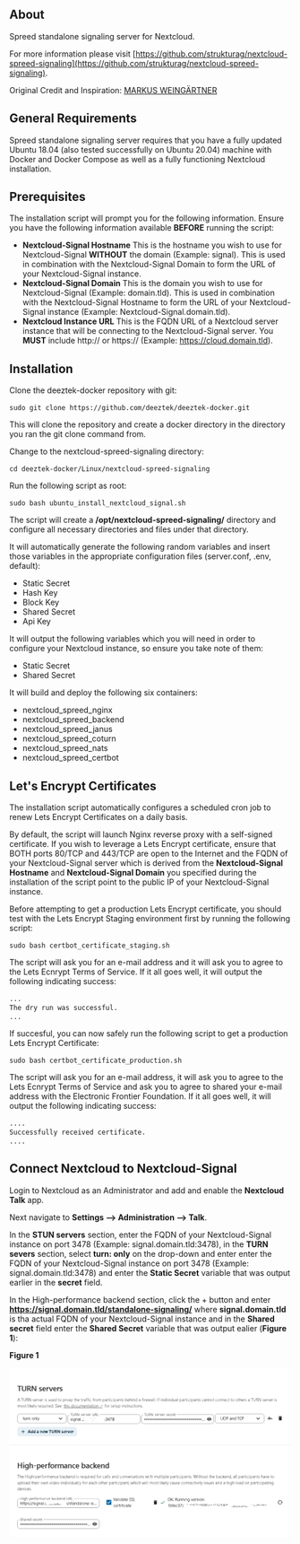 ## About

Spreed standalone signaling server for Nextcloud.

For more information please visit [https://github.com/strukturag/nextcloud-spreed-signaling](https://github.com/strukturag/nextcloud-spreed-signaling).

Original Credit and Inspiration: [MARKUS WEINGÄRTNER](https://markus-blog.de/index.php/2020/11/20/how-to-run-nextcloud-talk-high-performance-backend-with-stun-turnserver-on-ubuntu-with-docker-compose/)

## General Requirements

Spreed standalone signaling server requires that you have a fully updated Ubuntu 18.04 (also tested successfully on Ubuntu 20.04) machine with Docker and Docker Compose as well as a fully functioning Nextcloud installation.


## Prerequisites

The installation script will prompt you for the following information. Ensure you have the following information available **BEFORE** running the script:

- **Nextcloud-Signal Hostname** This is the hostname you wish to use for Nextcloud-Signal **WITHOUT** the domain (Example: signal). This is used in combination with the Nextcloud-Signal Domain to form the URL of your Nextcloud-Signal instance.
- **Nextcloud-Signal Domain** This is the domain you wish to use for Nextcloud-Signal (Example: domain.tld). This is used in combination with the Nextcloud-Signal Hostname to form the URL of your Nextcloud-Signal instance (Example: Nextcloud-Signal.domain.tld).
- **Nextcloud Instance URL** This is the FQDN URL of a Nextcloud server instance that will be connecting to the Nextcloud-Signal server. You **MUST** include http:// or https:// (Example: https://cloud.domain.tld).

## Installation

Clone the deeztek-docker repository with git:

```
sudo git clone https://github.com/deeztek/deeztek-docker.git
```

This will clone the repository and create a docker directory in the directory you ran the git clone command from.

Change to the nextcloud-spreed-signaling directory:

```
cd deeztek-docker/Linux/nextcloud-spreed-signaling
```

Run the following script as root:

```
sudo bash ubuntu_install_nextcloud_signal.sh
```

The script will create a **/opt/nextcloud-spreed-signaling/** directory and configure all necessary directories and files under that directory. 

It will automatically generate the following random variables and insert those variables in the appropriate configuration files (server.conf, .env, default):

* Static Secret
* Hash Key
* Block Key
* Shared Secret
* Api Key

It will output the following variables which you will need in order to configure your Nextcloud instance, so ensure you take note of them:

* Static Secret
* Shared Secret

It will build and deploy the following six containers:

* nextcloud_spreed_nginx
* nextcloud_spreed_backend
* nextcloud_spreed_janus
* nextcloud_spreed_coturn
* nextcloud_spreed_nats
* nextcloud_spreed_certbot

## Let's Encrypt Certificates

The installation script automatically configures a scheduled cron job to renew Lets Encrypt Certificates on a daily basis.

By default, the script will launch Nginx reverse proxy with a self-signed certificate. If you wish to leverage a Lets Encrypt certificate, ensure that BOTH ports 80/TCP and 443/TCP are open to the Internet and the FQDN of your Nextcloud-Signal server which is derived from the **Nextcloud-Signal Hostname** and **Nextcloud-Signal Domain** you specified during the installation of the script point to the public IP of your Nextcloud-Signal instance. 

Before attempting to get a production Lets Encrypt certificate, you should test with the Lets Encrypt Staging environment first by running the following script:

```
sudo bash certbot_certificate_staging.sh
```

The script will ask you for an e-mail address and it will ask you to agree to the Lets Ecnrypt Terms of Service. If it all goes well, it will output the following indicating success:

```
...
The dry run was successful.
...
```

If succesful, you can now safely run the following script to get a production Lets Encrypt Certificate:

```
sudo bash certbot_certificate_production.sh
```

The script will ask you for an e-mail address, it will ask you to agree to the Lets Ecnrypt Terms of Service and ask you to agree to shared your e-mail address with the Electronic Frontier Foundation. If it all goes well, it will output the following indicating success:

```
....
Successfully received certificate.
....
```

## Connect Nextcloud to Nextcloud-Signal

Login to Nextcloud as an Administrator and add and enable the **Nextcloud Talk** app. 

Next navigate to **Settings --> Administration --> Talk**. 

In the **STUN servers** section, enter the FQDN of your Nextcloud-Signal instance on port 3478 (Example: signal.domain.tld:3478), in the **TURN severs** section, select **turn: only** on the drop-down and enter enter the FQDN of your Nextcloud-Signal instance on port 3478 (Example: signal.domain.tld:3478) and enter the **Static Secret** variable that was output earlier in the **secret** field. 

In the High-performance backend section, click the + button and enter **https://signal.domain.tld/standalone-signaling/** where **signal.domain.tld** is tha actual FQDN of your Nextcloud-Signal instance and in the **Shared secret** field enter the **Shared Secret** variable that was output ealier (**Figure 1**):

**Figure 1**

![Screenshot](2022_02_08_15_12_36.png)







